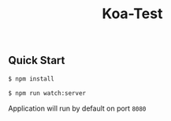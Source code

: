 <h1 align="center"> Koa-Test </h1> <br>

## Quick Start

```bash
$ npm install
```

```bash
$ npm run watch:server
```

Application will run by default on port `8080`

